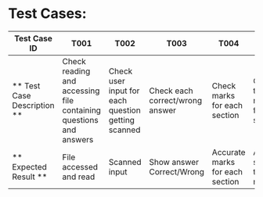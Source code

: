 # Test Cases:

Test Case ID | T001 | T002 | T003 | T004 | T005 
--- | --- | --- | --- |--- |---
** Test Case Description ** | Check reading and accessing file containing questions and answers | Check user input for each question getting scanned | Check each correct/wrong answer | Check marks for each section | Check total marks for all sections
** Expected Result ** | File accessed and read | Scanned input | Show answer Correct/Wrong | Accurate marks for each section | Accurate sum of total marks